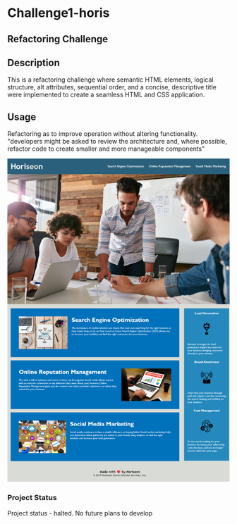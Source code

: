 # Challenge1-horis
## Refactoring Challenge

## Description
This is a refactoring challenge where semantic HTML elements, logical structure, alt attributes, sequential order, and a concise, descriptive title were implemented to create a seamless HTML and CSS application.

## Usage
Refactoring as to improve operation without altering functionality. "developers might be asked to review the architecture and, where possible, refactor code to create smaller and more manageable components"

![screenshot](./Develop/assets/images/screenshot.png)

### Project Status
Project status - halted. No future plans to develop